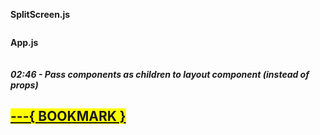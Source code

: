 **SplitScreen.js**

~~~javascript

~~~

**App.js**

~~~javascript

~~~



##### 02:46 - Pass components as children to layout component (_instead of props_)


  ## <u><SPAN style="background: yellow;">---{ BOOKMARK }</span></u>
